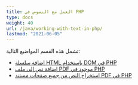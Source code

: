 ```yaml
---
title: العمل مع النصوص في PHP
type: docs
weight: 40
url: /java/working-with-text-in-php/
lastmod: "2021-06-05"
---
```


تشمل هذه القسم المواضيع التالية:

- [إضافة سلسلة HTML باستخدام DOM في PHP](/pdf/java/add-html-string-using-dom-in-php/)
- [إضافة نص إلى ملف PDF موجود في PHP](/pdf/java/add-text-to-an-existing-pdf-file-in-php/)
- [استخراج النص من جميع صفحات مستند PDF في PHP](/pdf/java/extract-text-from-all-the-pages-of-a-pdf-document-in-php/)